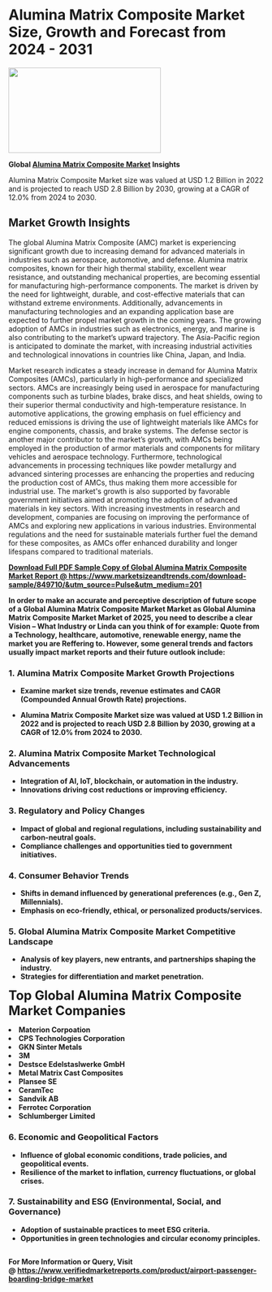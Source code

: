 <H1>Alumina Matrix Composite Market Size, Growth and Forecast from 2024 - 2031</H1><img class="aligncenter size-medium wp-image-584254" src="https://thirdeyenews.in/wp-content/uploads/2024/09/Global-Market-Research-300x168.jpeg" alt="" width="300" height="168" /><p><strong>Global&nbsp;<a href="https://www.marketsizeandtrends.com/download-sample/849710/&amp;utm_source=Pulse&amp;utm_medium=201">Alumina Matrix Composite Market</a> Insights</strong></p><p>Alumina Matrix Composite Market size was valued at USD 1.2 Billion in 2022 and is projected to reach USD 2.8 Billion by 2030, growing at a CAGR of 12.0% from 2024 to 2030.</p><p><h2>Market Growth Insights</h2> <p>The global Alumina Matrix Composite (AMC) market is experiencing significant growth due to increasing demand for advanced materials in industries such as aerospace, automotive, and defense. Alumina matrix composites, known for their high thermal stability, excellent wear resistance, and outstanding mechanical properties, are becoming essential for manufacturing high-performance components. The market is driven by the need for lightweight, durable, and cost-effective materials that can withstand extreme environments. Additionally, advancements in manufacturing technologies and an expanding application base are expected to further propel market growth in the coming years. The growing adoption of AMCs in industries such as electronics, energy, and marine is also contributing to the market’s upward trajectory. The Asia-Pacific region is anticipated to dominate the market, with increasing industrial activities and technological innovations in countries like China, Japan, and India.</p> <p><strong><a href="#"></a></strong></p> <p>Market research indicates a steady increase in demand for Alumina Matrix Composites (AMCs), particularly in high-performance and specialized sectors. AMCs are increasingly being used in aerospace for manufacturing components such as turbine blades, brake discs, and heat shields, owing to their superior thermal conductivity and high-temperature resistance. In automotive applications, the growing emphasis on fuel efficiency and reduced emissions is driving the use of lightweight materials like AMCs for engine components, chassis, and brake systems. The defense sector is another major contributor to the market’s growth, with AMCs being employed in the production of armor materials and components for military vehicles and aerospace technology. Furthermore, technological advancements in processing techniques like powder metallurgy and advanced sintering processes are enhancing the properties and reducing the production cost of AMCs, thus making them more accessible for industrial use. The market's growth is also supported by favorable government initiatives aimed at promoting the adoption of advanced materials in key sectors. With increasing investments in research and development, companies are focusing on improving the performance of AMCs and exploring new applications in various industries. Environmental regulations and the need for sustainable materials further fuel the demand for these composites, as AMCs offer enhanced durability and longer lifespans compared to traditional materials.</p> <p><strong><a href="#"></p><p><span class=""><strong>Download Full PDF Sample Copy of Global Alumina Matrix Composite Market Report</strong> @ <a href="https://www.marketsizeandtrends.com/download-sample/849710/&amp;utm_source=Pulse&amp;utm_medium=201" target="_blank">https://www.marketsizeandtrends.com/download-sample/849710/&amp;utm_source=Pulse&amp;utm_medium=201</a></span></p><p>In order to make an accurate and perceptive description of future scope of a Global&nbsp;Alumina Matrix Composite Market Market as Global&nbsp;Alumina Matrix Composite Market Market of 2025, you need to describe a clear Vision &ndash; What Industry or Linda can you think of for example: Quote from a Technology, healthcare, automotive, renewable energy, name the market you are Reffering to. However, some general trends and factors usually impact market reports and their future outlook include:</p><h3>1.&nbsp;<strong>Alumina Matrix Composite Market Growth Projections</strong></h3><ul><li>Examine market size trends, revenue estimates and CAGR (Compounded Annual Growth Rate) projections.</li><li><p>Alumina Matrix Composite Market size was valued at USD 1.2 Billion in 2022 and is projected to reach USD 2.8 Billion by 2030, growing at a CAGR of 12.0% from 2024 to 2030.</p></li></ul><h3>2.&nbsp;<strong>Alumina Matrix Composite Market Technological Advancements</strong></h3><ul><li>Integration of AI, IoT, blockchain, or automation in the industry.</li><li>Innovations driving cost reductions or improving efficiency.</li></ul><h3>3.&nbsp;<strong>Regulatory and Policy Changes</strong></h3><ul><li>Impact of global and regional regulations, including sustainability and carbon-neutral goals.</li><li>Compliance challenges and opportunities tied to government initiatives.</li></ul><h3>4.&nbsp;<strong>Consumer Behavior Trends</strong></h3><ul><li>Shifts in demand influenced by generational preferences (e.g., Gen Z, Millennials).</li><li>Emphasis on eco-friendly, ethical, or personalized products/services.</li></ul><h3>5.&nbsp;<strong>Global Alumina Matrix Composite Market Competitive Landscape</strong></h3><ul><li>Analysis of key players, new entrants, and partnerships shaping the industry.</li><li>Strategies for differentiation and market penetration.</li></ul><p data-pm-slice="1 1 []"><span style="color: inherit; font-family: inherit; font-size: 25px;">Top Global Alumina Matrix Composite Market Companies</span></p><div class="" data-test-id=""><p><li>Materion Corpoation</li><li> CPS Technologies Corporation</li><li> GKN Sinter Metals</li><li> 3M</li><li> Destsce Edelstaslwerke GmbH</li><li> Metal Matrix Cast Composites</li><li> Plansee SE</li><li> CeramTec</li><li> Sandvik AB</li><li> Ferrotec Corporation</li><li> Schlumberger Limited</li></p></div><h3>6.&nbsp;<strong>Economic and Geopolitical Factors</strong></h3><ul><li>Influence of global economic conditions, trade policies, and geopolitical events.</li><li>Resilience of the market to inflation, currency fluctuations, or global crises.</li></ul><h3>7.&nbsp;<strong>Sustainability and ESG (Environmental, Social, and Governance)</strong></h3><ul><li>Adoption of sustainable practices to meet ESG criteria.</li><li>Opportunities in green technologies and circular economy principles.</li></ul><h2><strong style="font-size: 14px;">For More Information or Query, Visit @&nbsp;</strong><a style="background-color: #ffffff; font-size: 14px;" href="https://www.marketsizeandtrends.com/report/alumina-matrix-composite-market/" target="_blank">https://www.verifiedmarketreports.com/product/airport-passenger-boarding-bridge-market</a></h2>

